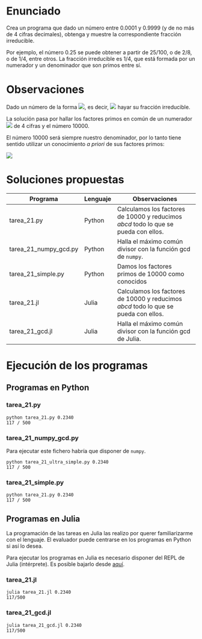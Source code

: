 # Enunciado

Crea un programa que dado un número entre 0.0001 y 0.9999 (y de no más de 4 cifras decimales), obtenga y muestre la correspondiente fracción irreducible.

Por ejemplo, el número 0.25 se puede obtener a partir de 25/100, o de 2/8, o de 1/4, entre otros. La fracción irreducible es 1/4, que está formada por un numerador y un denominador que son primos entre sí.



# Observaciones

Dado un número de la forma <img src="https://render.githubusercontent.com/render/math?math=0.abcd">, es decir, <img src="https://render.githubusercontent.com/render/math?math=\frac{abcd}{10000}"> hayar su fracción irreducible.

La solución pasa por hallar los factores primos en común de un numerador <img src="https://render.githubusercontent.com/render/math?math=abcd"> de 4 cifras y el número 10000.

El número 10000 será siempre nuestro denominador, por lo tanto tiene sentido utilizar un conocimiento *a priori* de sus factores primos:

<img src="https://render.githubusercontent.com/render/math?math=10000 = 5^4 \cdot 2^4 = 5 \cdot 5 \cdot 5 \cdot 5 \cdot 2 \cdot 2 \cdot 2 \cdot 2">

# Soluciones propuestas

| Programa              | Lenguaje | Observaciones                                                                       |
|-----------------------|----------|-------------------------------------------------------------------------------------|
| tarea_21.py           | Python   | Calculamos los factores de 10000 y reducimos *abcd* todo lo que se pueda con ellos. |
| tarea_21_numpy_gcd.py | Python   | Halla el máximo común divisor con la función gcd de ``numpy``.                      | 
| tarea_21_simple.py    | Python   | Damos los factores primos de 10000 como conocidos                                   | 
| tarea_21.jl           | Julia    | Calculamos los factores de 10000 y reducimos *abcd* todo lo que se pueda con ellos. |
| tarea_21_gcd.jl       | Julia    | Halla el máximo común divisor con la función gcd de Julia.                          |

# Ejecución de los programas

## Programas en Python

### tarea_21.py
```
python tarea_21.py 0.2340
117 / 500
```

### tarea_21_numpy_gcd.py

Para ejecutar este fichero habría que disponer de ``numpy``.
 
```
python tarea_21_ultra_simple.py 0.2340
117 / 500
```

### tarea_21_simple.py
```
python tarea_21.py 0.2340
117 / 500
```

## Programas en Julia

La programación de las tareas en Julia las realizo por querer familiarizarme con el lenguaje. El evaluador puede centrarse en los programas en Python si así lo desea.

Para ejecutar los programas en Julia es necesario disponer del REPL de Julia (intérprete). Es posible bajarlo desde [aquí](https://julialang.org/downloads).

### tarea_21.jl
```
julia tarea_21.jl 0.2340
117/500
```

### tarea_21_gcd.jl
```
julia tarea_21_gcd.jl 0.2340
117/500
```
